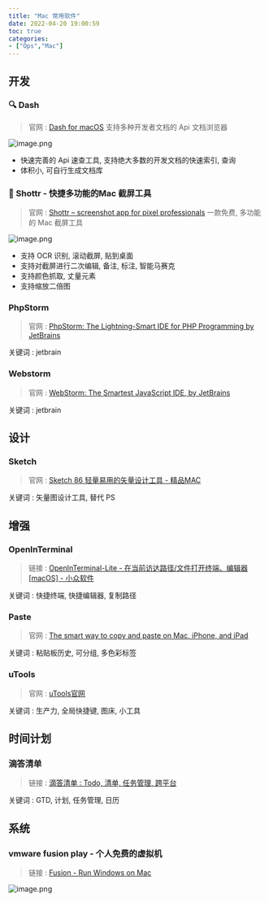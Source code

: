```yaml
---
title: "Mac 常用软件"
date: 2022-04-20 19:00:59
toc: true
categories:
- ["Ops","Mac"]
---
```


## 开发




### 🔍 Dash
> 官网 : [Dash for macOS](https://kapeli.com/dash)
> 支持多种开发者文档的 Api 文档浏览器

![image.png](https://file.wulicode.com/yuque/202211/11/15/3512byvu9Nb8.png?x-oss-process=image/resize,h_648)

- 快速完善的 Api 速查工具, 支持绝大多数的开发文档的快速索引, 查询
- 体积小, 可自行生成文档库

### 🔗 Shottr - 快捷多功能的Mac 截屏工具
> 官网 : [Shottr – screenshot app for pixel professionals](https://shottr.cc/)
> 一款免费, 多功能的 Mac 截屏工具

![image.png](https://file.wulicode.com/yuque/202212/03/17/2009jpqfVJKN.png?x-oss-process=image/resize,h_686)

- 支持 OCR 识别, 滚动截屏, 贴到桌面
- 支持对截屏进行二次编辑, 备注, 标注, 智能马赛克
- 支持颜色抓取, 丈量元素
- 支持缩放二倍图

### PhpStorm
> 官网 : [PhpStorm: The Lightning-Smart IDE for PHP Programming by JetBrains](https://www.jetbrains.com/phpstorm/)

关键词 : jetbrain

### Webstorm
> 官网 : [WebStorm: The Smartest JavaScript IDE, by JetBrains](https://www.jetbrains.com/webstorm/)

关键词 : jetbrain

## 设计

### Sketch
> 官网 : [Sketch 86 轻量易用的矢量设计工具 - 精品MAC](https://xclient.info/s/sketch.html)

关键词 : 矢量图设计工具, 替代 PS

## 增强

### OpenInTerminal
> 链接 : [OpenInTerminal-Lite - 在当前访达路径/文件打开终端、编辑器[macOS] - 小众软件](https://www.appinn.com/openinterminal-lite/)

关键词 : 快捷终端, 快捷编辑器, 复制路径

### Paste
> 官网 : [The smart way to copy and paste on Mac, iPhone, and iPad](https://pasteapp.io/)

关键词 : 粘贴板历史, 可分组, 多色彩标签

### uTools
> 官网 : [uTools官网](https://u.tools/)

关键词 : 生产力, 全局快捷键, 图床, 小工具

## 时间计划

### 滴答清单
> 链接 : [滴答清单 : Todo, 清单, 任务管理, 跨平台](https://dida365.com/)

关键词 : GTD, 计划, 任务管理, 日历


## 系统

### vmware fusion play - 个人免费的虚拟机
> 链接 : [Fusion - Run Windows on Mac](https://www.vmware.com/cn/products/fusion.html)

![image.png](https://file.wulicode.com/yuque/202208/24/23/2203zIY7m7tX.png?x-oss-process=image/resize,h_418)

